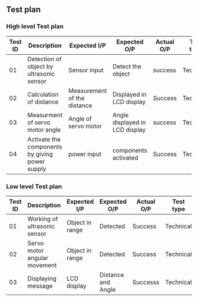 
## Test plan

### High level Test plan

| Test ID | Description| Expected I/P | Expected O/P | Actual O/P | Test type|
|---------|------------|--------------|--------------|------------|----------|
|   01  |Detection of object by ultrasonic sensor|Sensor input| Detect the object| success |Technical|
|   02  |Calculation of distance| Measurement of the distance| Displayed in LCD display| Success|Technical|
|  03   | Measurment of servo motor angle| Angle of servo motor|Angle displayed in LCD display|success|Technical|
|  04   | Activate the components by giving power supply| power input| components activated|Success|Technical


### Low level Test plan

| Test ID | Description| Expected I/P | Expected O/P | Actual O/P | Test type|
|---------|------------|--------------|--------------|------------|----------|
|   01    |Working of ultrasonic sensor| Object in range| Detected| Success | Technical|
|   02    | Servo motor angular movement| Object in range | Detected| Success|Technical|
|   03    |Displaying message| LCD display| Distance and Angle| Successs| Technical|
